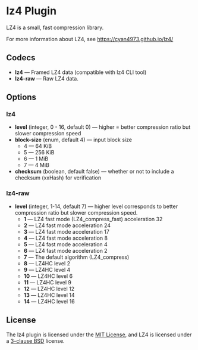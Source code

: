 # lz4 Plugin #

LZ4 is a small, fast compression library.

For more information about LZ4, see
https://cyan4973.github.io/lz4/

## Codecs ##

- **lz4** — Framed LZ4 data (compatible with lz4 CLI tool)
- **lz4-raw** — Raw LZ4 data.

## Options ##

### lz4 ###

- **level** (integer, 0 - 16, default 0) — higher = better
  compression ratio but slower compression speed
- **block-size** (enum, default 4) — input block size
  - 4 — 64 KiB
  - 5 — 256 KiB
  - 6 — 1 MiB
  - 7 — 4 MiB
- **checksum** (boolean, default false) — whether or not to include a
  checksum (xxHash) for verification

### lz4-raw ###

- **level** (integer, 1-14, default 7) — higher level corresponds to
  better compression ratio but slower compression speed.
  - **1** — LZ4 fast mode (LZ4_compress_fast) acceleration 32
  - **2** — LZ4 fast mode acceleration 24
  - **3** — LZ4 fast mode acceleration 17
  - **4** — LZ4 fast mode acceleration 8
  - **5** — LZ4 fast mode acceleration 4
  - **6** — LZ4 fast mode acceleration 2
  - **7** — The default algorithm (LZ4_compress)
  - **8** — LZ4HC level 2
  - **9** — LZ4HC level 4
  - **10** — LZ4HC level 6
  - **11** — LZ4HC level 9
  - **12** — LZ4HC level 12
  - **13** — LZ4HC level 14
  - **14** — LZ4HC level 16

## License ##

The lz4 plugin is licensed under the [MIT
License](http://opensource.org/licenses/MIT), and LZ4 is licensed
under a [3-clause BSD](http://opensource.org/licenses/BSD-3-Clause)
license.
